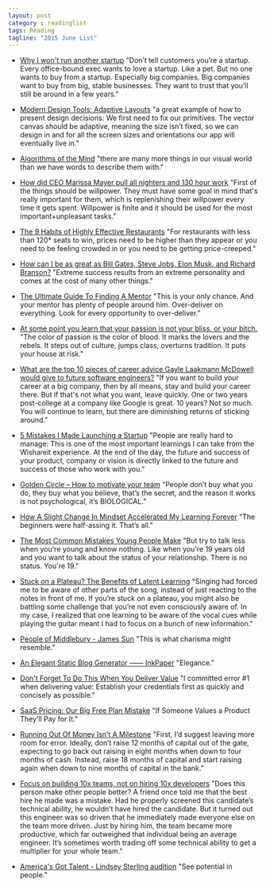 ```yaml
---
layout: post
category : readinglist
tags: Reading
tagline: "2015 June List"
---
```


* [Why I won't run another startup](https://medium.com/@arthurattwell/why-i-won-t-run-another-startup-e5ff64c933d0) "Don’t tell customers you’re a startup. Every office-bound exec wants to love a startup. Like a pet. But no one wants to buy from a startup. Especially big companies. Big companies want to buy from big, stable businesses. They want to trust that you’ll still be around in a few years."

* [Modern Design Tools: Adaptive Layouts](https://medium.com/bridge-collection/modern-design-tools-adaptive-layouts-e236070856e3) "a great example of how to present design decisions: We first need to fix our primitives. The vector canvas should be adaptive, meaning the size isn’t fixed, so we can design in and for all the screen sizes and orientations our app will eventually live in."
* [Algorithms of the Mind](https://medium.com/deep-learning-101/algorithms-of-the-mind-10eb13f61fc4) "there are many more things in our visual world than we have words to describe them with."
* [How did CEO Marissa Mayer pull all nighters and 130 hour work](http://www.quora.com/How-did-CEO-Marissa-Mayer-pull-all-nighters-and-130-hour-work-weeks-while-at-Google) "First of the things should be willpower. They must have some goal in mind that's really important for them, which is replenishing their willpower every time it gets spent. Willpower is finite and it should be used for the most important+unpleasant tasks."
* [The 9 Habits of Highly Effective Restaurants](https://medium.com/the-21st-century-restaurant/the-9-habits-of-highly-effective-restaurants-ed08bf44f507) "For restaurants with less than 120* seats to win, prices need to be higher than they appear or you need to be feeling crowded in or you need to be getting price-creeped."
* [How can I be as great as Bill Gates, Steve Jobs, Elon Musk, and Richard Branson?](http://www.quora.com/How-can-I-be-as-great-as-Bill-Gates-Steve-Jobs-Elon-Musk-and-Richard-Branson) "Extreme success results from an extreme personality and comes at the cost of many other things."
* [The Ultimate Guide To Finding A Mentor](http://us5.campaign-archive1.com/?u=ca6ae38471d227b05e07a47e9&id=2f2363e737&e=82520b288b) "This is your only chance. And your mentor has plenty of people around him. Over-deliver on everything. Look for every opportunity to over-deliver."
* [At some point you learn that your passion is not your bliss. or your bitch.](http://justinemusk.com/2015/04/20/passion-isnt-nice-it-is-the-mark-of-lovers-rebels/) "The color of passion is the color of blood. It marks the lovers and the rebels. It steps out of culture, jumps class, overturns tradition. It puts your house at risk."
* [What are the top 10 pieces of career advice Gayle Laakmann McDowell would give to future software engineers?](https://www.quora.com/What-are-the-top-10-pieces-of-career-advice-Gayle-Laakmann-McDowell-would-give-to-future-software-engineers?share=1) "If you want to build your career at a big company, then by all means, stay and build your career there. But if that's not what you want, leave quickly. One or two years post-college at a company like Google is great. 10 years? Not so much. You will continue to learn, but there are diminishing returns of sticking around."
* [5 Mistakes I Made Launching a Startup](http://blog.getsocial.io/5-mistakes-i-made-launching-a-startup/?fb_ref=c62f690cbb0d4a49b858497110d98f2d-Hackernews#gs.baa00fd899ef438fa41183228a2a2e30) "People are really hard to manage: This is one of the most important learnings I can take from the Wishareit experience. At the end of the day, the future and success of your product, company or vision is directly linked to the future and success of those who work with you."
* [Golden Circle – How to motivate your team](https://sporteman.wordpress.com/2015/06/16/golden-circle-how-to-motivate-your-team/) "People don’t buy what you do, they buy what you believe, that’s the secret, and the reason it works is not psychological, it’s BIOLOGICAL."
* [How A Slight Change In Mindset Accelerated My Learning Forever](https://medium.com/the-cauldron/how-a-slight-change-in-mindset-accelerated-my-learning-forever-82c7abb4450c?source=email-27609a941266-1434554938385-daily_digest§ionName=suggested) "The beginners were half-assing it. That’s all."
* [ The Most Common Mistakes Young People Make](http://us5.campaign-archive1.com/?u=ca6ae38471d227b05e07a47e9&id=3a8f53a931&e=82520b288b) "But try to talk less when you're young and know nothing. Like when you're 19 years old and you want to talk about the status of your relationship. There is no status. You're 19."
* [Stuck on a Plateau? The Benefits of Latent Learning](http://lifebyexperimentation.com/2015/06/latent-learning-plateau/) "Singing had forced me to be aware of other parts of the song, instead of just reacting to the notes in front of me. If you’re stuck on a plateau, you might also be battling some challenge that you’re not even consciously aware of. In my case, I realized that one learning to be aware of the vocal cues while playing the guitar meant I had to focus on a bunch of new information."
* [People of Middlebury - James Sun](https://www.youtube.com/watch?v=fZA4aHlobDI) "This is what charisma might resemble."
* [An Elegant Static Blog Generator —— InkPaper](http://www.inkpaper.io/blog/post/2015/03/01/ink-blog-tool-en.html) "Elegance."
* [Don't Forget To Do This When You Deliver Value](http://us5.campaign-archive1.com/?u=ca6ae38471d227b05e07a47e9&id=96d260216a&e=82520b288b) "I committed error #1 when delivering value: Establish your credentials first as quickly and concisely as possible."
* [SaaS Pricing: Our Big Free Plan Mistake](http://blog.hubstaff.com/saas-pricing-free-plan-mistake/) "If Someone Values a Product They’ll Pay for It."
* [Running Out Of Money Isn’t A Milestone](http://techcrunch.com/2015/06/24/running-out-of-money-isnt-a-milestone/?utm_medium=email&utm_source=cb_daily&utm_campaign=email) "First, I’d suggest leaving more room for error. Ideally, don’t raise 12 months of capital out of the gate, expecting to go back out raising in eight months when down to four months of cash. Instead, raise 18 months of capital and start raising again when down to nine months of capital in the bank."
* [Focus on building 10x teams, not on hiring 10x developers](https://avichal.wordpress.com/2011/12/16/focus-on-building-10x-teams-not-on-hiring-10x-developers/) "Does this person make other people better? A friend once told me that the best hire he made was a mistake. Had he properly screened this candidate’s technical ability, he wouldn’t have hired the candidate. But it turned out this engineer was so driven that he immediately made everyone else on the team more driven. Just by hiring him, the team became more productive, which far outweighed that individual being an average engineer. It’s sometimes worth trading off some technical ability to get a multiplier for your whole team."
* [America's Got Talent - Lindsey Sterling audition](https://www.youtube.com/watch?v=M2xL7D5lPAk) "See potential in people."

